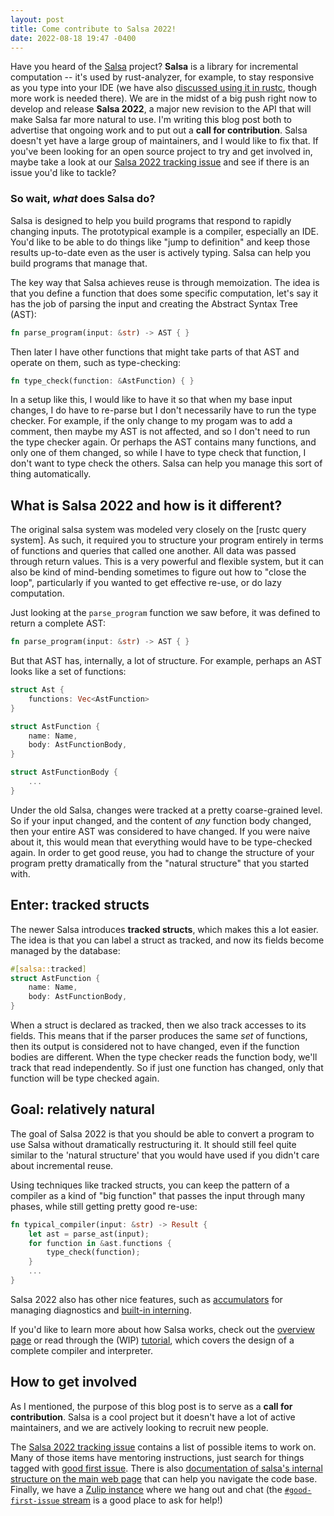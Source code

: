 ```yaml
---
layout: post
title: Come contribute to Salsa 2022!
date: 2022-08-18 19:47 -0400
---
```


Have you heard of the [Salsa] project? **Salsa** is a library for incremental computation -- it's used by rust-analyzer, for example, to stay responsive as you type into your IDE (we have also [discussed using it in rustc][use-in-rustc], though more work is needed there). We are in the midst of a big push right now to develop and release **Salsa 2022**, a major new revision to the API that will make Salsa far more natural to use. I'm writing this blog post both to advertise that ongoing work and to put out a **call for contribution**. Salsa doesn't yet have a large group of maintainers, and I would like to fix that. If you've been looking for an open source project to try and get involved in, maybe take a look at our [Salsa 2022 tracking issue](https://github.com/salsa-rs/salsa/issues/305) and see if there is an issue you'd like to tackle?

[Salsa]: https://github.com/salsa-rs/salsa

[use-in-rustc]: https://rust-lang.zulipchat.com/#narrow/stream/238009-t-compiler.2Fmeetings/topic/.5Bsteering.20meeting.5D.202022-04-15.20compiler-team.23507/near/279082491

### So wait, *what* does Salsa do?

Salsa is designed to help you build programs that respond to rapidly changing inputs. The prototypical example is a compiler, especially an IDE. You'd like to be able to do things like "jump to definition" and keep those results up-to-date even as the user is actively typing. Salsa can help you build programs that manage that.

The key way that Salsa achieves reuse is through memoization. The idea is that you define a function that does some specific computation, let's say it has the job of parsing the input and creating the Abstract Syntax Tree (AST):

```rust
fn parse_program(input: &str) -> AST { }
```

Then later I have other functions that might take parts of that AST and operate on them, such as type-checking:

```rust
fn type_check(function: &AstFunction) { }
```

In a setup like this, I would like to have it so that when my base input changes, I do have to re-parse but I don't necessarily have to run the type checker. For example, if the only change to my progam was to add a comment, then maybe my AST is not affected, and so I don't need to run the type checker again. Or perhaps the AST contains many functions, and only one of them changed, so while I have to type check that function, I don't want to type check the others. Salsa can help you manage this sort of thing automatically.

## What is Salsa 2022 and how is it different?

The original salsa system was modeled very closely on the [rustc query system]. As such, it required you to structure your program entirely in terms of functions and queries that called one another. All data was passed through return values. This is a very powerful and flexible system, but it can also be kind of mind-bending sometimes to figure out how to "close the loop", particularly if you wanted to get effective re-use, or do lazy computation.

Just looking at the `parse_program` function we saw before, it was defined to return a complete AST:

```rust
fn parse_program(input: &str) -> AST { }
```

But that AST has, internally, a lot of structure. For example, perhaps an AST looks like a set of functions:

```rust
struct Ast {
    functions: Vec<AstFunction>
}

struct AstFunction {
    name: Name,
    body: AstFunctionBody,
}

struct AstFunctionBody {
    ...
}
```

Under the old Salsa, changes were tracked at a pretty coarse-grained level. So if your input changed, and the content of *any* function body changed, then your entire AST was considered to have changed. If you were naive about it, this would mean that everything would have to be type-checked again. In order to get good reuse, you had to change the structure of your program pretty dramatically from the "natural structure" that you started with.

## Enter: tracked structs

The newer Salsa introduces **tracked structs**, which makes this a lot easier. The idea is that you can label a struct as tracked, and now its fields become managed by the database:

```rust
#[salsa::tracked]
struct AstFunction {
    name: Name,
    body: AstFunctionBody,
}
```

When a struct is declared as tracked, then we also track accesses to its fields. This means that if the parser produces the same *set* of functions, then its output is considered not to have changed, even if the function bodies are different. When the type checker reads the function body, we'll track that read independently. So if just one function has changed, only that function will be type checked again.

## Goal: relatively natural

The goal of Salsa 2022 is that you should be able to convert a program to use Salsa without dramatically restructuring it. It should still feel quite similar to the 'natural structure' that you would have used if you didn't care about incremental reuse.

Using techniques like tracked structs, you can keep the pattern of a compiler as a kind of "big function" that passes the input through many phases, while still getting pretty good re-use:

```rust
fn typical_compiler(input: &str) -> Result {
    let ast = parse_ast(input);
    for function in &ast.functions {
        type_check(function);
    }
    ...
}
```

Salsa 2022 also has other nice features, such as [accumulators](https://salsa-rs.github.io/salsa/overview.html#accumulators) for managing diagnostics and [built-in interning](https://salsa-rs.github.io/salsa/overview.html#interned-structs).

If you'd like to learn more about how Salsa works, check out the [overview page](https://salsa-rs.github.io/salsa/overview.html) or read through the (WIP) [tutorial](https://salsa-rs.github.io/salsa/tutorial.html), which covers the design of a complete compiler and interpreter.

## How to get involved

As I mentioned, the purpose of this blog post is to serve as a **call for contribution**. Salsa is a cool project but it doesn't have a lot of active maintainers, and we are actively looking to recruit new people.

The [Salsa 2022 tracking issue](https://github.com/salsa-rs/salsa/issues/305) contains a list of possible items to work on. Many of those items have mentoring instructions, just search for things tagged with [good first issue](https://github.com/salsa-rs/salsa/issues?q=is%3Aopen+is%3Aissue+label%3A%22good+first+issue%22+label%3Asalsa-2022). There is also [documentation of salsa's internal structure on the main web page](https://salsa-rs.github.io/salsa/plumbing.html) that can help you navigate the code base. Finally, we have a [Zulip instance](https://salsa.zulipchat.com/) where we hang out and chat (the [`#good-first-issue` stream](https://salsa.zulipchat.com/#narrow/stream/146365-good-first-issue) is a good place to ask for help!)

